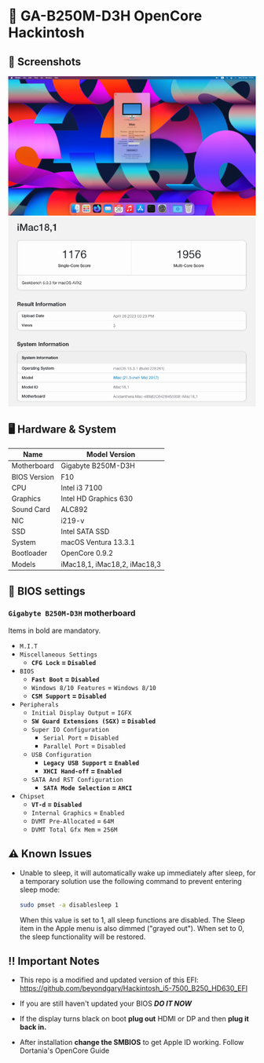 # 🍎 GA-B250M-D3H OpenCore Hackintosh

## 📸 Screenshots

![System Information](./Screenshots/SysInfo.png)
![Geekbench](./Screenshots/Geekbench.png)

## 🖥️ Hardware & System

| Name | Model Version |
| -------- | ----------------------------- |
| Motherboard | Gigabyte B250M-D3H |
| BIOS Version | F10 |
| CPU | Intel i3 7100 |
| Graphics | Intel HD Graphics 630 |
| Sound Card | ALC892 |
| NIC | i219-v |
| SSD | Intel SATA SSD |
| System | macOS Ventura 13.3.1 |
| Bootloader | OpenCore 0.9.2 |
| Models | iMac18,1, iMac18,2, iMac18,3 | 

## 🔧 BIOS settings

### `Gigabyte B250M-D3H` motherboard
Items in bold are mandatory.
- `M.I.T`
- `Miscellaneous Settings`
   - **`CFG Lock` = `Disabled`**
- `BIOS`
   - **`Fast Boot` = `Disabled`**
   - `Windows 8/10 Features` = `Windows 8/10`
   - **`CSM Support` = `Disabled`**
- `Peripherals`
   - `Initial Display Output` = `IGFX`
   - **`SW Guard Extensions (SGX)` = `Disabled`**
   - `Super IO Configuration`
     - `Serial Port` = `Disabled`
     - `Parallel Port` = `Disabled`
   - `USB Configuration`
     - **`Legacy USB Support` = `Enabled`**
     - **`XHCI Hand-off` = `Enabled`**
   - `SATA And RST Configuration`
     - **`SATA Mode Selection` = `AHCI`**
- `Chipset`
   - **`VT-d` = `Disabled`**
   - `Internal Graphics` = `Enabled`
   - `DVMT Pre-Allocated` = `64M`
   - `DVMT Total Gfx Mem` = `256M`

## ⚠️ Known Issues

* Unable to sleep, it will automatically wake up immediately after sleep, 
for a temporary solution use the following command to prevent entering 
sleep 
mode:
   ``` bash
   sudo pmset -a disablesleep 1
   ```
   When this value is set to 1, all sleep functions are disabled. The 
Sleep item in the Apple menu is also dimmed ("grayed out"). When set to 0, 
the sleep functionality will be restored.

## ‼️ Important Notes

* This repo is a modified and updated version of this EFI: 
https://github.com/beyondgary/Hackintosh_i5-7500_B250_HD630_EFI 

* If you are still haven't updated your BIOS ***_DO IT NOW_***
  
* If the display turns black on boot **plug out** HDMI or DP and then **plug it back in.**

* After installation **change the SMBIOS** to get Apple ID working. Follow Dortania's OpenCore Guide